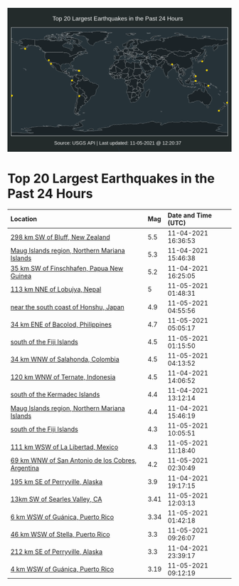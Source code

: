 ![Map](./map.png)

# Top 20 Largest Earthquakes in the Past 24 Hours

| Location | Mag | Date and Time (UTC) |
|:---|:---|:---|
| [298 km SW of Bluff, New Zealand](https://earthquake.usgs.gov/earthquakes/eventpage/us7000frfx) | 5.5 | 11-04-2021 16:36:53 |
| [Maug Islands region, Northern Mariana Islands](https://earthquake.usgs.gov/earthquakes/eventpage/us7000frem) | 5.3 | 11-04-2021 15:46:38 |
| [35 km SW of Finschhafen, Papua New Guinea](https://earthquake.usgs.gov/earthquakes/eventpage/us7000frfu) | 5.2 | 11-04-2021 16:25:05 |
| [113 km NNE of Lobujya, Nepal](https://earthquake.usgs.gov/earthquakes/eventpage/us7000frkq) | 5 | 11-05-2021 01:48:31 |
| [near the south coast of Honshu, Japan](https://earthquake.usgs.gov/earthquakes/eventpage/us7000frlu) | 4.9 | 11-05-2021 04:55:56 |
| [34 km ENE of Bacolod, Philippines](https://earthquake.usgs.gov/earthquakes/eventpage/us7000frlz) | 4.7 | 11-05-2021 05:05:17 |
| [south of the Fiji Islands](https://earthquake.usgs.gov/earthquakes/eventpage/us7000frkj) | 4.5 | 11-05-2021 01:15:50 |
| [34 km WNW of Salahonda, Colombia](https://earthquake.usgs.gov/earthquakes/eventpage/us7000frle) | 4.5 | 11-05-2021 04:13:52 |
| [120 km WNW of Ternate, Indonesia](https://earthquake.usgs.gov/earthquakes/eventpage/us7000fre5) | 4.5 | 11-04-2021 14:06:52 |
| [south of the Kermadec Islands](https://earthquake.usgs.gov/earthquakes/eventpage/us7000frds) | 4.4 | 11-04-2021 13:12:14 |
| [Maug Islands region, Northern Mariana Islands](https://earthquake.usgs.gov/earthquakes/eventpage/us7000frfl) | 4.4 | 11-04-2021 15:46:19 |
| [south of the Fiji Islands](https://earthquake.usgs.gov/earthquakes/eventpage/us7000frnq) | 4.3 | 11-05-2021 10:05:51 |
| [111 km WSW of La Libertad, Mexico](https://earthquake.usgs.gov/earthquakes/eventpage/us7000frp3) | 4.3 | 11-05-2021 11:18:40 |
| [69 km WNW of San Antonio de los Cobres, Argentina](https://earthquake.usgs.gov/earthquakes/eventpage/us7000frku) | 4.2 | 11-05-2021 02:30:49 |
| [195 km SE of Perryville, Alaska](https://earthquake.usgs.gov/earthquakes/eventpage/ak021e5oxsoi) | 3.9 | 11-04-2021 19:17:15 |
| [13km SW of Searles Valley, CA](https://earthquake.usgs.gov/earthquakes/eventpage/ci39849663) | 3.41 | 11-05-2021 12:03:13 |
| [6 km WSW of Guánica, Puerto Rico](https://earthquake.usgs.gov/earthquakes/eventpage/pr2021309000) | 3.34 | 11-05-2021 01:42:18 |
| [46 km WSW of Stella, Puerto Rico](https://earthquake.usgs.gov/earthquakes/eventpage/pr2021309007) | 3.3 | 11-05-2021 09:26:07 |
| [212 km SE of Perryville, Alaska](https://earthquake.usgs.gov/earthquakes/eventpage/ak021e5rg938) | 3.3 | 11-04-2021 23:39:17 |
| [4 km WSW of Guánica, Puerto Rico](https://earthquake.usgs.gov/earthquakes/eventpage/pr2021309006) | 3.19 | 11-05-2021 09:12:19 |
